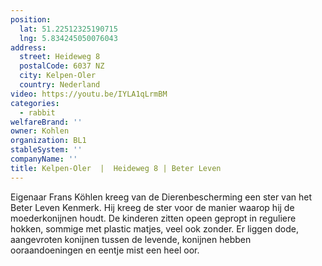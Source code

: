 ```yaml
---
position:
  lat: 51.22512325190715
  lng: 5.834245050076043
address:
  street: Heideweg 8
  postalCode: 6037 NZ
  city: Kelpen-Oler
  country: Nederland
video: https://youtu.be/IYLA1qLrmBM
categories:
  - rabbit
welfareBrand: ''
owner: Kohlen
organization: BL1
stableSystem: ''
companyName: ''
title: Kelpen-Oler  |  Heideweg 8 | Beter Leven
---
```


Eigenaar Frans Köhlen kreeg van de Dierenbescherming een ster van het Beter Leven Kenmerk. Hij kreeg de ster voor de manier waarop hij de moederkonijnen houdt. De kinderen zitten opeen gepropt in reguliere hokken, sommige met plastic matjes, veel ook zonder. Er liggen dode, aangevroten konijnen tussen de levende, konijnen hebben ooraandoeningen en eentje mist een heel oor.

